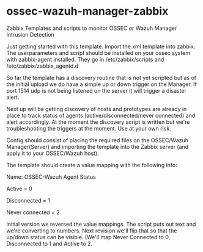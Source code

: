 # ossec-wazuh-manager-zabbix
Zabbix Templates and scripts to monitor OSSEC or Wazuh Manager Intrusion Detection

Just getting started with this template.  Import the xml template into zabbix.  The userparameters and script should be installed on your ossec system with zabbix-agent installed.  They go in /etc/zabbix/scripts and /etc/zabbix/zabbix_agentd.d

So far the template has a discovery routine that is not yet scripted but as of the initial upload we do have a simple up or down trigger on the Manager.  If port 1514 udp is not being listened on the server it will trigger a disaster alert.

Next up will be getting discovery of hosts and prototypes are already in place to track status of agents (active/disconnected/never connected) and alert accordingly.  At the moment the discovery script is written but we're troubleshooting the triggers at the moment.  Use at your own risk.

Config should consist of placing the required files on the OSSEC/Wazuh Manager(Server) and importing the template into the Zabbix server (and apply it to your OSSEC/Wazuh host).  

The template should create a value mapping with the following info:

Name: OSSEC-Wazuh Agent Status

Active = 0

Disconnected = 1

Never connected = 2

Initial version we reversed the value mappings.  The script puts out text and we're converting to numbers.  Next revision we'll flip that so that the up/down status can be visible.  (We'll map Never Connected to 0, Disconnected to 1 and Active to 2.





